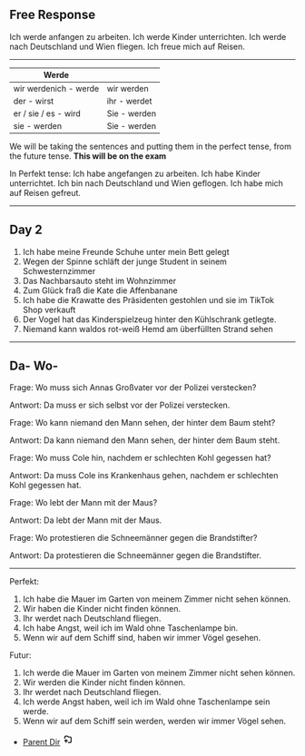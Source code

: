 ## Free Response

Ich werde anfangen zu arbeiten. Ich werde Kinder unterrichten. Ich werde nach Deutschland und Wien fliegen. Ich freue mich auf Reisen.

****

| Werde                 |              |
| --------------------- | ------------ |
| wir werdenich - werde | wir werden   |
| der - wirst           | ihr - werdet |
| er / sie / es - wird  | Sie - werden |
| sie - werden          | Sie - werden |
We will be taking the sentences and putting them in the perfect tense, from the future tense. <b>This will be on the exam</b> 

In Perfekt tense:
Ich habe angefangen zu arbeiten. Ich habe Kinder unterrichtet. Ich bin nach Deutschland und Wien geflogen. Ich habe mich auf Reisen gefreut.

****

## Day 2

1) Ich habe meine Freunde Schuhe unter mein Bett gelegt
2) Wegen der Spinne schläft der junge Student in seinem Schwesternzimmer
3) Das Nachbarsauto steht im Wohnzimmer
4) Zum Glück fraß die Kate die Affenbanane
5) Ich habe die Krawatte des Präsidenten gestohlen und sie im TikTok Shop verkauft
6) Der Vogel hat das Kinderspielzeug hinter den Kühlschrank getlegte.
7) Niemand kann waldos rot-weiß Hemd am überfüllten Strand sehen

****

## Da- Wo-

Frage: Wo muss sich Annas Großvater vor der Polizei verstecken?

Antwort: Da muss er sich selbst vor der Polizei verstecken.

Frage: Wo kann niemand den Mann sehen, der hinter dem Baum steht?

Antwort: Da kann niemand den Mann sehen, der hinter dem Baum steht.

Frage: Wo muss Cole hin, nachdem er schlechten Kohl gegessen hat?

Antwort: Da muss Cole ins Krankenhaus gehen, nachdem er schlechten Kohl gegessen hat.

Frage: Wo lebt der Mann mit der Maus?

Antwort: Da lebt der Mann mit der Maus.

Frage: Wo protestieren die Schneemänner gegen die Brandstifter?

Antwort: Da protestieren die Schneemänner gegen die Brandstifter.

****

Perfekt:
1) Ich habe die Mauer im Garten von meinem Zimmer nicht sehen können.
2) Wir haben die Kinder nicht finden können.
3) Ihr werdet nach Deutschland fliegen.
4) Ich habe Angst, weil ich im Wald ohne Taschenlampe bin.
5) Wenn wir auf dem Schiff sind, haben wir immer Vögel gesehen.

Futur:
1) Ich werde die Mauer im Garten von meinem Zimmer nicht sehen können.
2) Wir werden die Kinder nicht finden können.
3) Ihr werdet nach Deutschland fliegen.
4) Ich werde Angst haben, weil ich im Wald ohne Taschenlampe sein werde.
5) Wenn wir auf dem Schiff sein werden, werden wir immer Vögel sehen.


- [Parent Dir](Spring2024/German/Index.md) <img src="../../Assets/parent.png" alt="Root Dir Folder" style="width:20px;height:20px;">
